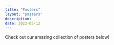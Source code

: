 ```yaml
---
title: "Posters"
layout: "posters"
description:
date: 2022-05-12
---
```


Check out our amazing collection of posters below!

